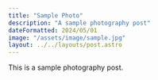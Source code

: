 ```yaml
---
title: "Sample Photo"
description: "A sample photography post"
dateFormatted: 2024/05/01
image: "/assets/image/sample.jpg"
layout: ../../layouts/post.astro
---
```


This is a sample photography post.
